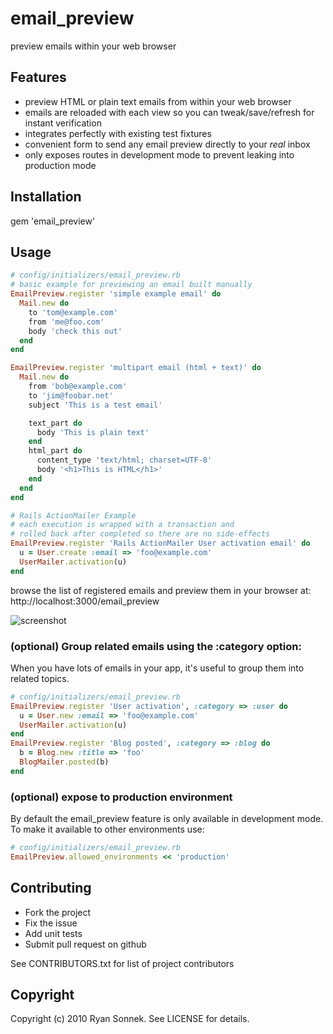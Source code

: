 # email_preview

preview emails within your web browser

## Features
* preview HTML or plain text emails from within your web browser
* emails are reloaded with each view so you can tweak/save/refresh for instant verification
* integrates perfectly with existing test fixtures
* convenient form to send any email preview directly to your *real* inbox
* only exposes routes in development mode to prevent leaking into production mode

## Installation

gem 'email_preview'

## Usage

```ruby
# config/initializers/email_preview.rb
# basic example for previewing an email built manually
EmailPreview.register 'simple example email' do
  Mail.new do
    to 'tom@example.com'
    from 'me@foo.com'
    body 'check this out'
  end
end

EmailPreview.register 'multipart email (html + text)' do
  Mail.new do
    from 'bob@example.com'
    to 'jim@foobar.net'
    subject 'This is a test email'

    text_part do
      body 'This is plain text'
    end
    html_part do
      content_type 'text/html; charset=UTF-8'
      body '<h1>This is HTML</h1>'
    end
  end
end

# Rails ActionMailer Example
# each execution is wrapped with a transaction and 
# rolled back after completed so there are no side-effects
EmailPreview.register 'Rails ActionMailer User activation email' do
  u = User.create :email => 'foo@example.com'
  UserMailer.activation(u)
end
```

browse the list of registered emails and preview them in your browser at:
http://localhost:3000/email_preview

![screenshot](https://img.skitch.com/20110608-p2mck7sahpu3h8uit7akq487w2.jpg)

### (optional) Group related emails using the :category option:

When you have lots of emails in your app, it's useful to group them into
related topics.

```ruby
# config/initializers/email_preview.rb
EmailPreview.register 'User activation', :category => :user do
  u = User.new :email => 'foo@example.com'
  UserMailer.activation(u)
end
EmailPreview.register 'Blog posted', :category => :blog do
  b = Blog.new :title => 'foo'
  BlogMailer.posted(b)
end
```

### (optional) expose to production environment

By default the email_preview feature is only available in development mode.  
To make it available to other environments use:

```ruby
# config/initializers/email_preview.rb
EmailPreview.allowed_environments << 'production'
```


## Contributing 

* Fork the project
* Fix the issue
* Add unit tests
* Submit pull request on github

See CONTRIBUTORS.txt for list of project contributors

## Copyright

Copyright (c) 2010 Ryan Sonnek. See LICENSE for details.
